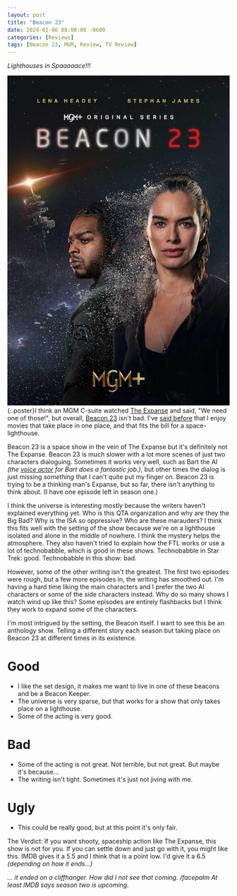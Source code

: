 ```yaml
---
layout: post
title: "Beacon 23"
date: 2024-02-06 08:00:00 -0600
categories: [Reviews]
tags: [Beacon 23, MGM, Review, TV Review]
---
```


*Lighthouses in Spaaaaace!!!*

![Beacon 23 Poster](/assets/2024/02/beacon-23-poster.jpg){:.poster}I think an MGM C-suite watched [The Expanse](https://www.imdb.com/title/tt3230854/) and said, "We need one of those!", but overall, [Beacon 23](https://www.imdb.com/title/tt9174724/) isn't bad. I've [said before](/_posts/2020-03-11-The-Courier-2019.md) that I enjoy movies that take place in one place, and that fits the bill for a space-lighthouse.

Beacon 23 is a space show in the vein of The Expanse but it's definitely not The Expanse. Beacon 23 is much slower with a lot more scenes of just two characters dialoguing. Sometimes it works very well, such as Bart the AI *(the [voice actor](https://www.imdb.com/name/nm8069491/) for Bart does a fantastic job.)*, but other times the dialog is just missing *something* that I can't quite put my finger on. Beacon 23 is trying to be a thinking man's Expanse, but so far, there isn't anything to think about. (I have one episode left in season one.)

I think the universe is interesting mostly because the writers haven't explained everything yet. Who is this QTA organization and why are they the Big Bad? Why is the ISA so oppressive? Who are these marauders? I think this fits well with the setting of the show because we're on a lighthouse isolated and alone in the middle of nowhere. I think the mystery helps the atmosphere. They also haven't tried to explain how the FTL works or use a lot of technobabble, which is good in these shows. Technobabble in Star Trek: good. Technobabble in this show: bad.

However, some of the other writing isn't the greatest. The first two episodes were rough, but a few more episodes in, the writing has smoothed out. I'm having a hard time liking the main characters and I prefer the two AI characters or some of the side characters instead. Why do so many shows I watch wind up like this? Some episodes are entirely flashbacks but I think they work to expand some of the characters.

I'm most intrigued by the setting, the Beacon itself. I want to see this be an anthology show. Telling a different story each season but taking place on Beacon 23 at different times in its existence.

# Good

* I like the set design, it makes me want to live in one of these beacons and be a Beacon Keeper.
* The universe is very sparse, but that works for a show that only takes place on a lighthouse.
* Some of the acting is very good.

# Bad

* Some of the acting is not great. Not terrible, but not great. But maybe it's because...
* The writing isn't tight. Sometimes it's just not jiving with me.

# Ugly

* This could be really good, but at this point it's only fair.

The Verdict: If you want shooty, spaceship action like The Expanse, this show is not for you. If you can settle down and just go with it, you might like this. IMDB gives it a 5.5 and I think that is a point low. I'd give it a 6.5 *(depending on how it ends...)*

*... it ended on a cliffhanger. How did I not see that coming. /facepalm At least IMDB says season two is upcoming.*

